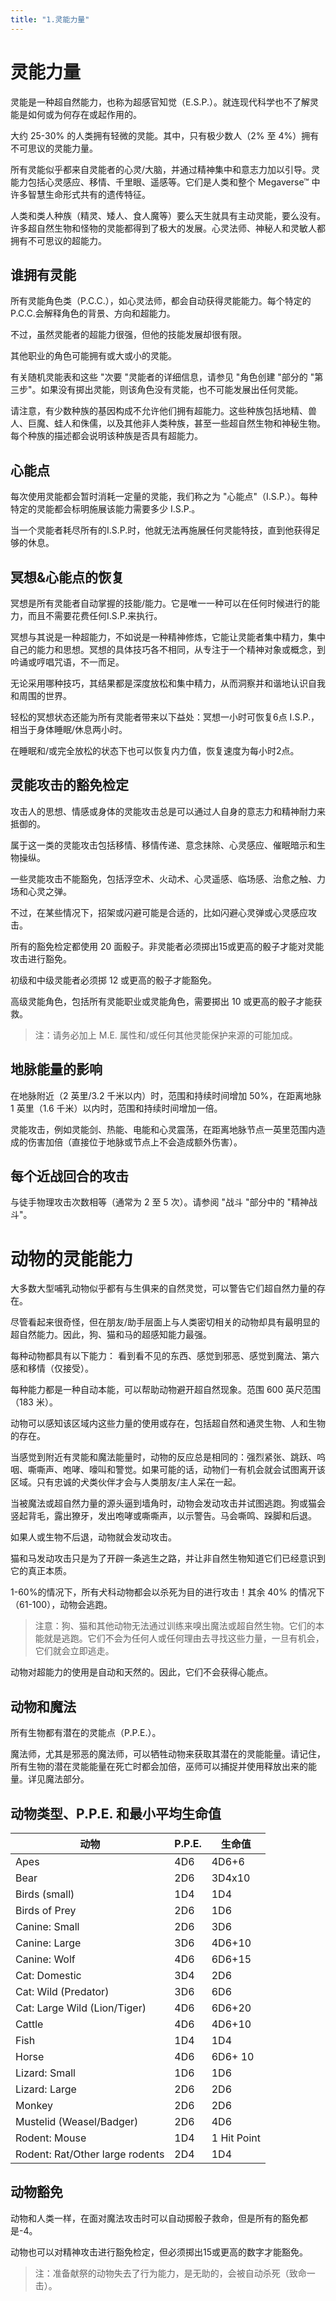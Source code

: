 ```yaml
---
title: "1.灵能力量"
---
```

# 灵能力量

灵能是一种超自然能力，也称为超感官知觉（E.S.P.）。就连现代科学也不了解灵能是如何或为何存在或起作用的。

大约 25-30% 的人类拥有轻微的灵能。其中，只有极少数人（2% 至 4%）拥有不可思议的灵能力量。

所有灵能似乎都来自灵能者的心灵/大脑，并通过精神集中和意志力加以引导。灵能力包括心灵感应、移情、千里眼、遥感等。它们是人类和整个 Megaverse™ 中许多智慧生命形式共有的遗传特征。

人类和类人种族（精灵、矮人、食人魔等）要么天生就具有主动灵能，要么没有。许多超自然生物和怪物的灵能都得到了极大的发展。心灵法师、神秘人和灵敏人都拥有不可思议的超能力。

## 谁拥有灵能

所有灵能角色类（P.C.C.），如心灵法师，都会自动获得灵能能力。每个特定的P.C.C.会解释角色的背景、方向和超能力。

不过，虽然灵能者的超能力很强，但他的技能发展却很有限。

其他职业的角色可能拥有或大或小的灵能。

有关随机灵能表和这些 "次要 "灵能者的详细信息，请参见 "角色创建 "部分的 "第三步"。如果没有掷出灵能，则该角色没有灵能，也不可能发展出任何灵能。

请注意，有少数种族的基因构成不允许他们拥有超能力。这些种族包括地精、兽人、巨魔、蛙人和侏儒，以及其他非人类种族，甚至一些超自然生物和神秘生物。每个种族的描述都会说明该种族是否具有超能力。

## 心能点

每次使用灵能都会暂时消耗一定量的灵能，我们称之为 "心能点"（I.S.P.）。每种特定的灵能都会标明施展该能力需要多少 I.S.P.。

当一个灵能者耗尽所有的I.S.P.时，他就无法再施展任何灵能特技，直到他获得足够的休息。

## 冥想&心能点的恢复

冥想是所有灵能者自动掌握的技能/能力。它是唯一一种可以在任何时候进行的能力，而且不需要花费任何I.S.P.来执行。

冥想与其说是一种超能力，不如说是一种精神修炼，它能让灵能者集中精力，集中自己的能力和思想。冥想的具体技巧各不相同，从专注于一个精神对象或概念，到吟诵或哼唱咒语，不一而足。

无论采用哪种技巧，其结果都是深度放松和集中精力，从而洞察并和谐地认识自我和周围的世界。

轻松的冥想状态还能为所有灵能者带来以下益处：冥想一小时可恢复6点 I.S.P.，相当于身体睡眠/休息两小时。

在睡眠和/或完全放松的状态下也可以恢复内力值，恢复速度为每小时2点。

## 灵能攻击的豁免检定

攻击人的思想、情感或身体的灵能攻击总是可以通过人自身的意志力和精神耐力来抵御的。

属于这一类的灵能攻击包括移情、移情传递、意念抹除、心灵感应、催眠暗示和生物操纵。

一些灵能攻击不能豁免，包括浮空术、火动术、心灵遥感、临场感、治愈之触、力场和心灵之弹。

不过，在某些情况下，招架或闪避可能是合适的，比如闪避心灵弹或心灵感应攻击。

所有的豁免检定都使用 20 面骰子。非灵能者必须掷出15或更高的骰子才能对灵能攻击进行豁免。

初级和中级灵能者必须掷 12 或更高的骰子才能豁免。

高级灵能角色，包括所有灵能职业或灵能角色，需要掷出 10 或更高的骰子才能获救。

> 注：请务必加上 M.E. 属性和/或任何其他灵能保护来源的可能加成。

## 地脉能量的影响

在地脉附近（2 英里/3.2 千米以内）时，范围和持续时间增加 50%，在距离地脉 1 英里（1.6 千米）以内时，范围和持续时间增加一倍。

灵能攻击，例如灵能剑、热能、电能和心灵震荡，在距离地脉节点一英里范围内造成的伤害加倍（直接位于地脉或节点上不会造成额外伤害）。

## 每个近战回合的攻击

与徒手物理攻击次数相等（通常为 2 至 5 次）。请参阅 "战斗 "部分中的 "精神战斗"。

# 动物的灵能能力

大多数大型哺乳动物似乎都有与生俱来的自然灵觉，可以警告它们超自然力量的存在。

尽管看起来很奇怪，但在朋友/助手层面上与人类密切相关的动物却具有最明显的超自然能力。因此，狗、猫和马的超感知能力最强。

每种动物都具有以下能力： 看到看不见的东西、感觉到邪恶、感觉到魔法、第六感和移情（仅接受）。

每种能力都是一种自动本能，可以帮助动物避开超自然现象。范围 600 英尺范围（183 米）。

动物可以感知该区域内这些力量的使用或存在，包括超自然和通灵生物、人和生物的存在。

当感觉到附近有灵能和魔法能量时，动物的反应总是相同的：强烈紧张、跳跃、呜咽、嘶嘶声、咆哮、嚎叫和警觉。如果可能的话，动物们一有机会就会试图离开该区域。只有忠诚的犬类伙伴才会与人类朋友/主人呆在一起。

当被魔法或超自然力量的源头逼到墙角时，动物会发动攻击并试图逃跑。狗或猫会竖起背毛，露出獠牙，发出咆哮或嘶嘶声，以示警告。马会嘶鸣、跺脚和后退。

如果人或生物不后退，动物就会发动攻击。

猫和马发动攻击只是为了开辟一条逃生之路，并让非自然生物知道它们已经意识到它的真正本质。

1-60%的情况下，所有犬科动物都会以杀死为目的进行攻击！其余 40% 的情况下（61-100），动物会逃跑。

> 注意：狗、猫和其他动物无法通过训练来嗅出魔法或超自然生物。它们的本能就是逃跑。它们不会为任何人或任何理由去寻找这些力量，一旦有机会，它们就会立即逃走。

动物对超能力的使用是自动和天然的。因此，它们不会获得心能点。

## 动物和魔法

所有生物都有潜在的灵能点（P.P.E.）。

魔法师，尤其是邪恶的魔法师，可以牺牲动物来获取其潜在的灵能能量。请记住，所有生物的潜在灵能能量在死亡时都会加倍，巫师可以捕捉并使用释放出来的能量。详见魔法部分。

## 动物类型、P.P.E. 和最小平均生命值

| 动物                            | P.P.E. | 生命值      |
| ------------------------------- | ------ | ----------- |
| Apes                            | 4D6    | 4D6+6       |
| Bear                            | 2D6    | 3D4x10      |
| Birds (small)                   | 1D4    | 1D4         |
| Birds of Prey                   | 2D6    | 1D6         |
| Canine: Small                   | 2D6    | 3D6         |
| Canine: Large                   | 3D6    | 4D6+10      |
| Canine: Wolf                    | 4D6    | 6D6+15      |
| Cat: Domestic                   | 3D4    | 2D6         |
| Cat: Wild (Predator)            | 3D6    | 6D6         |
| Cat: Large Wild (Lion/Tiger)    | 4D6    | 6D6+20      |
| Cattle                          | 4D6    | 4D6+10      |
| Fish                            | 1D4    | 1D4         |
| Horse                           | 4D6    | 6D6+ 10     |
| Lizard: Small                   | 1D6    | 1D6         |
| Lizard: Large                   | 2D6    | 2D6         |
| Monkey                          | 2D6    | 2D6         |
| Mustelid (Weasel/Badger)        | 2D6    | 4D6         |
| Rodent: Mouse                   | 1D4    | 1 Hit Point |
| Rodent: Rat/Other large rodents | 2D4    | 1D4         |

## 动物豁免

动物和人类一样，在面对魔法攻击时可以自动掷骰子救命，但是所有的豁免都是-4。

动物也可以对精神攻击进行豁免检定，但必须掷出15或更高的数字才能豁免。

> 注：准备献祭的动物失去了行为能力，是无助的，会被自动杀死（致命一击）。